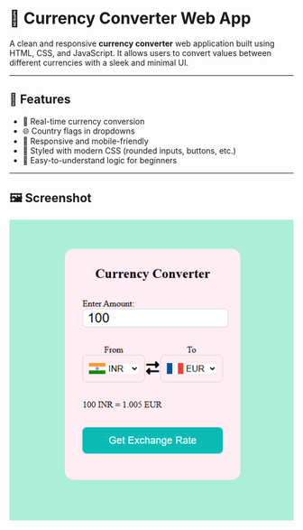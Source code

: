 # 💱 Currency Converter Web App

A clean and responsive **currency converter** web application built using HTML, CSS, and JavaScript. It allows users to convert values between different currencies with a sleek and minimal UI.

---

## 🌟 Features

- 🔁 Real-time currency conversion
- 🌐 Country flags in dropdowns
- 📱 Responsive and mobile-friendly
- 🎨 Styled with modern CSS (rounded inputs, buttons, etc.)
- 🧠 Easy-to-understand logic for beginners

---

## 🖼️ Screenshot

![Currency Converter UI](https://github.com/madhu-sangana/currency-converter/blob/26374411519829db09d69027eb59f4a9436c8881/Screenshot%202025-06-23%20225842.png)


